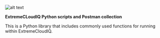 ![alt text](https://www.extremenetworks.com/wp-content/uploads/2020/03/clientHealth.01.png)

<b>ExtremeCLoudIQ Python scripts and Postman collection</b>

This is a Python library that includes commonly used functions for running within ExtremeCloudIQ.

